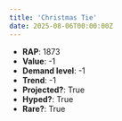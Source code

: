 ```yaml
---
title: 'Christmas Tie'
date: 2025-08-06T00:00:00Z
---
```

- **RAP**: 1873
- **Value**: -1
- **Demand level**: -1
- **Trend**: -1
- **Projected?**: True
- **Hyped?**: True
- **Rare?**: True

